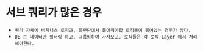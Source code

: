 # 서브 쿼리가 많은 경우

- `쿼리 자체에 비지니스 로직과, 화면단에서 풀어줘야할 로직들이 묶여있는 경우가 많다.`
- `DB 는 데이터만 필터링 하고, 그룹핑하여 가져오고, 로직들은 각 로직 Layer 에서 처리해야한다.`
